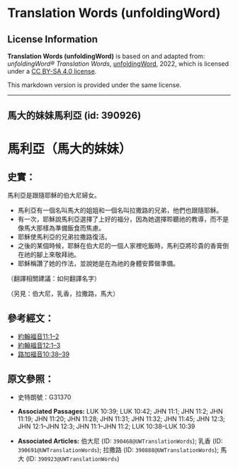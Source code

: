# Translation Words (unfoldingWord)

## License Information

**Translation Words (unfoldingWord)** is based on and adapted from: _unfoldingWord® Translation Words_, [unfoldingWord](https://unfoldingword.org/utw), 2022, which is licensed under a [CC BY-SA 4.0 license](https://creativecommons.org/licenses/by-sa/4.0/legalcode.en).

This markdown version is provided under the same license.



--------------------------------

## 馬大的妹妹馬利亞 (id: 390926)

馬利亞（馬大的妹妹）
==========

史實：
---

馬利亞是跟隨耶穌的伯大尼婦女。

* 馬利亞有一個名叫馬大​​的姐姐和一個名叫拉撒路的兄弟，他們也跟隨耶穌。
* 有一次，耶穌說馬利亞選擇了上好的福分，因為她選擇聆聽祂的教導，而不是像馬大那樣為準備飯食而焦慮。
* 耶穌使馬利亞的兄弟拉撒路復活。
* 之後的某個時候，耶穌在伯大尼的一個人家裡吃飯時，馬利亞將珍貴的香膏倒在祂的腳上來敬拜祂。
* 耶穌稱讚了她的作法，並說她是在為祂的身體安葬做準備。

（翻譯相關建議：如何翻譯名字）

（另見：伯大尼，乳香，拉撒路，馬大）

參考經文：
-----

* [約翰福音11:1–2](https://ref.ly/John11:1-John11:2)
* [約翰福音12:1–3](https://ref.ly/John12:1-John12:3)
* [路加福音10:38–39](https://ref.ly/Luke10:38-Luke10:39)

原文參照：
-----

* 史特朗號：G31370

* **Associated Passages:** LUK 10:39; LUK 10:42; JHN 11:1; JHN 11:2; JHN 11:19; JHN 11:20; JHN 11:28; JHN 11:31; JHN 11:32; JHN 11:45; JHN 12:3; JHN 12:1–JHN 12:3; JHN 11:1–JHN 11:2; LUK 10:38–LUK 10:39
* **Associated Articles:** 伯大尼 (ID: `390468@UWTranslationWords`); 乳香 (ID: `390691@UWTranslationWords`); 拉撒路 (ID: `390888@UWTranslationWords`); 馬大 (ID: `390923@UWTranslationWords`)


